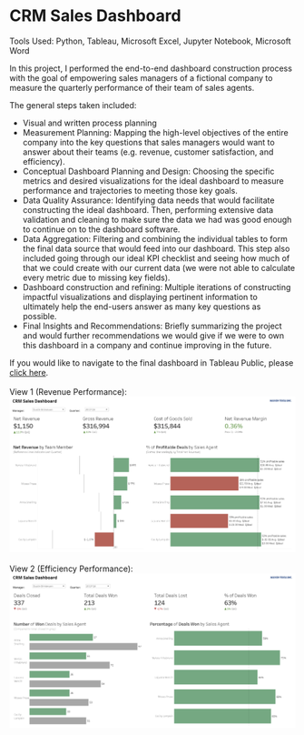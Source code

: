 CRM Sales Dashboard 
======================================

Tools Used: Python, Tableau, Microsoft Excel, Jupyter Notebook, Microsoft Word

In this project, I performed the end-to-end dashboard construction process with the goal of empowering sales managers of a fictional company to measure the quarterly performance of their team of sales agents.

The general steps taken included:
* Visual and written process planning
* Measurement Planning: Mapping the high-level objectives of the entire company into the key questions that sales managers would want to answer about their teams (e.g. revenue, customer satisfaction, and efficiency).
* Conceptual Dashboard Planning and Design: Choosing the specific metrics and desired visualizations for the ideal dashboard to measure performance and trajectories to meeting those key goals.
* Data Quality Assurance: Identifying data needs that would facilitate constructing the ideal dashboard. Then, performing extensive data validation and cleaning to make sure the data we had was good enough to continue on to the dashboard software.
* Data Aggregation: Filtering and combining the individual tables to form the final data source that would feed into our dashboard. This step also included going through our ideal KPI checklist and seeing how much of that we could create with our current data (we were not able to calculate every metric due to missing key fields).
* Dashboard construction and refining: Multiple iterations of constructing impactful visualizations and displaying pertinent information to ultimately help the end-users answer as many key questions as possible.
* Final Insights and Recommendations: Briefly summarizing the project and would further recommendations we would give if we were to own this dashboard in a company and continue improving in the future.

If you would like to navigate to the final dashboard in Tableau Public, please [click here](https://public.tableau.com/views/CRMSalesDashboard_17252277791160/RevenueDashboard?:language=en-US&:sid=&:redirect=auth&:display_count=n&:origin=viz_share_link).
<br></br>
View 1 (Revenue Performance):
![CRM Sales Dashboard Revenue View](./Images/CRMSalesDashboardRevenueView.png)
<br></br>
View 2 (Efficiency Performance):
![CRM Sales Dashboard Efficiency View](./Images/CRMSalesDashboardEfficiencyView.png)